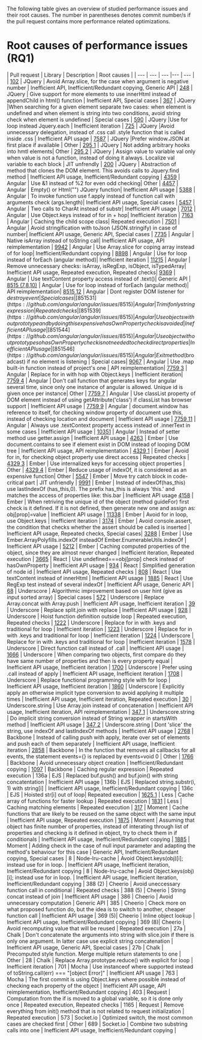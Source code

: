 The following table gives an overview of studied performance issues and their root causes. The number in parentheses denotes commit number/s if the pull request contains more performance related optimizations.

# Root causes of performance issues (RQ1)
| Pull request | Library | Description | Root causes | 
| --- | --- | --- |--- | --- | 
| [102](https://github.com/jquery/jquery/issues/102) | JQuery | Avoid Array.slice, for the case when argument is negative number | Inefficient API, Inefficient/Redundant copying, Generic API |
[248](https://github.com/jquery/jquery/issues/248) | JQuery | Give support for more elements to use innerHtml instead of appendChild in html() function | Inefficient API, Special cases |
[367](https://github.com/jquery/jquery/issues/367) | JQuery |When searching for a given element separate two cases: when element is undefined and when element is string into two conditions, avoid string check when element is undefined | Special cases |
[590](https://github.com/jquery/jquery/issues/590) | JQuery |Use for loop instead Jquery.each | Inefficient iteration |
[725](https://github.com/jquery/jquery/issues/725) | JQuery |Avoid unnecessary delegation, instead of .css call .style function that is called inside .css | Inefficient API usage |
[7587](https://github.com/jquery/jquery/issues/7587) | JQuery |Prefer window.JSON at first place if available | Other |
[295 1](https://github.com/jquery/jquery/issues/295) | JQuery | Not adding arbitrary hooks into hmtl elements| Other |
[295 2](https://github.com/jquery/jquery/issues/295) | JQuery | Assign value to variable val only when value is not a function, instead of doing it always. Localize val variable to each block | JIT unfrendly |
[200](https://github.com/jquery/jquery/issues/200) | JQuery | Abstraction of method that clones the DOM element. This avoids calls to Jquery.find method | Inefficient API usage, Inefficient/Redundant copying |
[4359](https://github.com/angular/angular/issues/4359) | Angular | Use &1 instead of %2 for even odd checking| Other |
[4457](https://github.com/angular/angular/issues/4457) | Angular | Empty() or Html("") JQuery function| Inefficient API usage |
[5388](https://github.com/angular/angular/issues/5388) | Angular | To invoke function use f.apply instead of function call with arguments check (args.length)| Inefficient API usage, Special cases |
[5457](https://github.com/angular/angular/issues/5457) | Angular | Two calls to CharAt instead of substr| Inefficient API usage |
[7012](https://github.com/angular/angular/issues/7012) | Angular | Use Object.keys instead of for in + hop| Inefficient iteration |
[7163](https://github.com/angular/angular/issues/7163) | Angular | Caching the child scope class| Repeated execution |
[7501](https://github.com/angular/angular/issues/7501) | Angular | Avoid stringification with toJson (JSON.stringify) in case of number| Inefficient API usage, Generic API, Special cases |
[7735](https://github.com/angular/angular/issues/7735) | Angular | Native isArray instead of toString call| Inefficient API usage, API reimplementation |
[9942](https://github.com/angular/angular/issues/9942) | Angular | Use Array.slice for coping array instead of for loop| Inefficient/Redundant copying |
[8898](https://github.com/angular/angular/issues/8898) | Angular | Use for loop instead of forEach (angular method)| Inefficient iteration |
[11215](https://github.com/angular/angular/issues/11215) | Angular | Remove unnecessary checks: isArray, isRegExp, isObject, isTypedArray| Inefficient API usage, Repeated execution, Repeated checks|
[9369](https://github.com/angular/angular/issues/9369) | Angular | Use textContent property access instead of .text()| Generic API |
[8515 (7,8,10)](https://github.com/angular/angular/issues/8515) | Angular | Use for loop instead of forEach (angular method)| API reimplementation|
[8515 12](https://github.com/angular/angular/issues/8515) | Angular | Dont register DOM listener for $destroy event| Special cases|
[8515 31](https://github.com/angular/angular/issues/8515) | Angular | Trim if only string expression| Repeated checks|
[8515 39](https://github.com/angular/angular/issues/8515) | Angular | Use objects without prototype and by doing this expensive hasOwnProperty check is avoided| Inefficient API usage|
[8515 44](https://github.com/angular/angular/issues/8515) | Angular | Use object without prototype so hasOwnProperty check is not needed to check direct properties | Inefficient API usage|
[8515 46](https://github.com/angular/angular/issues/8515) | Angular | Exit method ($broadcast) if no element is listening | Special cases|
[9067](https://github.com/angular/angular/issues/9067) | Angular | Use .map built-in function instead of project's one | API reimplementation|
[7759 3](https://github.com/angular/angular/issues/7759) | Angular | Replace for in with hop with Object.keys | Inefficient iteration|
[7759 4](https://github.com/angular/angular/issues/7759) | Angular | Don't call function that generates keys for angular several time, since only one instance of angular is allowed. Unique id is given once per instance| Other |
[7759 7](https://github.com/angular/angular/issues/7759) | Angular | Use classList property of DOM element instead of using getAttribute('class') if classList has browser support | Inefficient API usage |
[7759 9](https://github.com/angular/angular/issues/7759) | Angular | document.window has reference to itself, for checking window property of document use this, instead of checking location and document | Inefficient API usage |
[7759 11](https://github.com/angular/angular/issues/7759) | Angular | Always use .textContext property access instead of .innerText in some cases | Inefficient API usage |
[10351](https://github.com/angular/angular/issues/10351) | Angular | Instead of setter method use getter.assign | Inefficient API usage |
[4263](https://github.com/emberjs/ember.js/issues/4263) | Ember | Use document.contains to see if element exist in DOM instead of looping DOM tree | Inefficient API usage, API reimplementation |
[4329 1](https://github.com/emberjs/ember.js/issues/4329) | Ember | Avoid for in, for checking object property use direct access | Repeated checks |
[4329 3](https://github.com/emberjs/ember.js/issues/4329) | Ember | Use internalized keys for accessing object properties | Other |
[4329 4](https://github.com/emberjs/ember.js/issues/4329) | Ember | Reduce usage of indexOf, it is considered as an expensive function| Other |
[5547](https://github.com/emberjs/ember.js/issues/5547) | Ember | Move try catch block in code-critical part | JIT unfriendly |
[9991](https://github.com/emberjs/ember.js/issues/9991) | Ember | Instead of indexOf(has_this) use lastIndexOf (has_this,0). The prefix has_this is always 'this.' and matches the access of properties like: this.bar | Inefficient API usage
[4158](https://github.com/emberjs/ember.js/issues/4158) | Ember | When retriving the unique id of the object (method guideFor) first check is it defined. If it is not defined, then generate new one and assign as: obj[prop]=value | Inefficient API usage |
[11338](https://github.com/emberjs/ember.js/issues/11338) | Ember | Avoid for in loop, use Object.keys | Inefficient iteration |
[3174](https://github.com/emberjs/ember.js/issues/3174) | Ember | Avoid console.assert, the condition that checks whether the assert should be called is inserted | Inefficient API usage, Repeated checks, Special cases|
[3288](https://github.com/emberjs/ember.js/issues/3288) | Ember | Use Ember.ArrayPolyfills.indexOf insteadOf Ember.EnumerableUtils.indexOf | Inefficient API usage |
[5212](https://github.com/emberjs/ember.js/issues/5212) | Ember | Caching computed properties of the object, since they are almost never changed | Inefficient iteration, Repeated execution |
[3665](https://github.com/facebook/react/issues/3665) | React | Use undefined===obj[prop] check instead of hasOwnProperty | Inefficient API usage |
[934](https://github.com/facebook/react/issues/934) | React | Simplified generation of node id | Inefficient API usage, Repeated checks |
[808](https://github.com/facebook/react/issues/808) | React | Use textContent instead of innerHtml | Inefficient API usage |
[1885](https://github.com/facebook/react/issues/1885) | React | Use RegExp test instead of several indexOf | Inefficient API usage, Generic API |
[68](https://github.com/jashkenas/underscore/issues/68) | Underscore | Algorithmic improvement based on user hint (give as input sorted array) | Special cases |
[572](https://github.com/jashkenas/underscore/issues/572) | Underscore | Replace Array.concat with Array.push | Inefficient API usage, Inefficient iteration |
[39](https://github.com/jashkenas/underscore/issues/39) | Underscore | Replace split.join with replace | Inefficient API usage |
[928](https://github.com/jashkenas/underscore/issues/928) | Underscore | Hoist function definition outside loop | Repeated execution, Repeated checks |
[1222](https://github.com/jashkenas/underscore/issues/1222) | Underscore | Replace for in with .keys and traditional for loop | Inefficient iteration |
[1223](https://github.com/jashkenas/underscore/issues/1223) | Underscore | Replace for in with .keys and traditional for loop | Inefficient iteration |
[1224](https://github.com/jashkenas/underscore/issues/1224) | Underscore | Replace for in with .keys and traditional for loop | Inefficient iteration |
[1578](https://github.com/jashkenas/underscore/issues/1578) | Underscore | Direct function call instead of .call | Inefficient API usage |
[1666](https://github.com/jashkenas/underscore/issues/1666) | Underscore | When comparing two objects, first compare do they have same number of properties and then is every property equal | Inefficient API usage, Inefficient iteration |
[1700](https://github.com/jashkenas/underscore/issues/1700) | Underscore | Prefer using .call instead of apply | Inefficient API usage, Inefficient iteration |
[1708](https://github.com/jashkenas/underscore/issues/1708) | Underscore | Replace functional programming style with for loop | Inefficient API usage, Inefficient iteration |
[1860](https://github.com/jashkenas/underscore/issues/1860) | Underscore | Explicitly apply an otherwise implicit type conversion to avoid applying it multiple times | Inefficient API usage, Inefficient iteration, Repeated execution |
[30](https://github.com/epeli/underscore.string/issues/30) | Underscore.string | Use Array.join instead of concatenation | Inefficient API usage, Inefficient iteration, API reimplementation |
[347 1](https://github.com/epeli/underscore.string/issues/347) | Underscore.string | Do implicit string conversion instead of String wrapper in startsWith method | Inefficient API usage |
[347 2](https://github.com/epeli/underscore.string/issues/347) | Underscore.string | Dont 'slice' the string, use indexOf and lastIndexOf methods | Inefficient API usage |
[2768](https://github.com/jashkenas/backbone/issues/2768) | Backbone | Instead of calling push with apply, iterate over set of elements and push each of them separately | Inefficient API usage, Inefficient iteration |
[2858](https://github.com/jashkenas/backbone/issues/2858) | Backbone | In the function that removes all callbacks for all events, the statement events={} is replaced by events=void 0 | Other |
[1766](https://github.com/jashkenas/backbone/issues/1766) | Backbone | Avoid unnecessary object creation | Inefficient/Redundant copying |
[1097](https://github.com/jashkenas/backbone/issues/1097) | Backbone | Caching regular expression | Repeated execution |
136a | EJS | Replaced buf.push() and buf.join() with string concatentation | Inefficient API usage |
136b | EJS | Replaced string.substr(i, 1) with string[i] | Inefficient API usage, Inefficient/Redundant copying |
136c | EJS | Hoisted str[i] out of loop| Repeated execution |
[1625 1](https://github.com/less/less.js/issues/1625) | Less | Cache array of functions for faster lookup | Repeated execution |
[1831](https://github.com/less/less.js/issues/1831) | Less | Caching matching elements | Repeated execution |
[317](https://github.com/moment/moment/issues/317) | Moment | Cache functions that are likely to be reused on the same object with the same input | Inefficient API usage, Repeated execution |
[1875](https://github.com/moment/moment/issues/1875) | Moment | Assuming that object has finite number of properties, instead of interating through list of properties and checking is it defined in object, try to check them in if conditionals | Inefficient API usage, Inefficient/Redundant copying |
[1885](https://github.com/moment/moment/issues/1885) | Moment | Adding check in the case of null input parameter and adapting the method's behaviour for this case | Generic API, Inefficient/Redundant copying, Special cases |
8 | Node-lru-cache | Avoid Object.keys(obj)[i]; instead use for in loop.  | Inefficient API usage, Inefficient iteration, Inefficient/Redundant copying |
8 | Node-lru-cache | Avoid Object.keys(obj)[i]; instead use for in loop.  | Inefficient API usage, Inefficient iteration, Inefficient/Redundant copying |
388 (2) | Cheerio | Avoid uneccessary function call in conditional | Repeated checks |
388 (5) | Cheerio | String concat instead of join | Inefficient API usage |
386 | Cheerio | Avoid unnecessary computation | Generic API |
385 | Cheerio | Check more on what proposed function do, but the idea is to switch to another, cheaper function call | Inefficient API usage |
369 (5)| Cheerio | Inline object lookup | Inefficient API usage, Inefficient/Redundant copying |
369 (8)| Cheerio | Avoid recomputing value that will be reused | Repeated execution |
27a | Chalk | Don't concatenate the arguments into string with slice.join if there is only one argument. In latter case use explicit string concatenation | Inefficient API usage, Generic API, Special cases |
27b | Chalk | Precomputed style function. Merge multiple return statements to one | Other |
28 | Chalk | Replace Array.prototype.reduce() with explicit for loop | Inefficient iteration |
701 | Mocha | Use instanceof where supported instead of toString.call(err) === "[object Error]" | Inefficient API usage |
763 | Mocha | The first commit is using Object.keys where possible instead of checking each property of the object | Inefficient API usage, API reimplementation, Inefficient/Redundant copying |
403 | Request | Computation from the if is moved to a global variable, so it is done only once | Repeated execution, Repeated checks |
1165 | Request | Remove everything from init() method that is not related to request initialization | Repeated execution |
573 | Socket.io | Optimized switch, the most common cases are checked first | Other |
689 | Socket.io | Combine two substring calls into one | Inefficient API usage, Inefficient/Redundant copying |






















